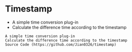 # Timestamp
+ A simple time conversion plug-in
+ Calculate the difference time according to the timestamp

<!-- Plugin description -->
    A simple time conversion plug-in
    Calculate the difference time according to the timestamp
    Source Code (https://github.com/Jian0326/timestamp)
<!-- Plugin description end -->

